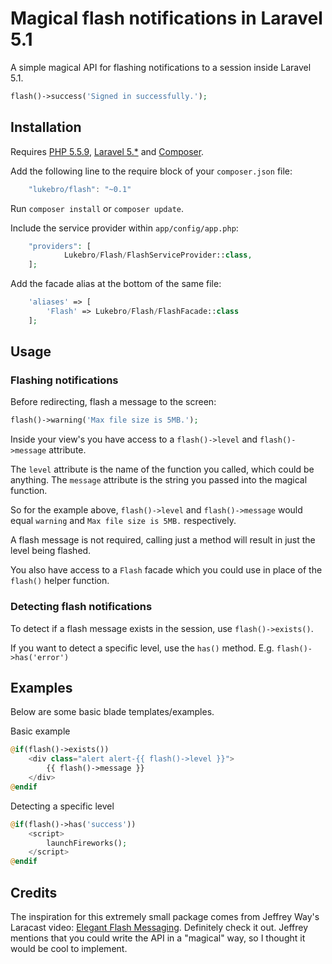 # Magical flash notifications in Laravel 5.1

A simple magical API for flashing notifications to a session inside Laravel 5.1.

```php
flash()->success('Signed in successfully.');
```

## Installation

Requires [PHP 5.5.9](http://php.net), [Laravel 5.*](http://github.com/laravel/laravel) and [Composer](http://getcomposer.org).

Add the following line to the require block of your `composer.json` file: 
```js
	"lukebro/flash": "~0.1"
```

Run `composer install` or `composer update`.

Include the service provider within `app/config/app.php`:
```php
	"providers": [
			Lukebro/Flash/FlashServiceProvider::class,
	];
```

Add the facade alias at the bottom of the same file:
```php
	'aliases' => [
	    'Flash' => Lukebro/Flash/FlashFacade::class
	];
```

## Usage

### Flashing notifications

Before redirecting, flash a message to the screen:

```php
flash()->warning('Max file size is 5MB.');
```

Inside your view's you have access to a `flash()->level` and `flash()->message` attribute.

The `level` attribute is the name of the function you called, which could be anything.
The `message` attribute is the string you passed into the magical function.

So for the example above, `flash()->level` and `flash()->message` would equal `warning` and `Max file size is 5MB.` respectively.

A flash message is not required, calling just a method will result in just the level being flashed.

You also have access to a `Flash` facade which you could use in place of the `flash()` helper function.

### Detecting flash notifications

To detect if a flash message exists in the session, use `flash()->exists()`.

If you want to detect a specific level, use the `has()` method.  E.g. `flash()->has('error')`

## Examples

Below are some basic blade templates/examples.


Basic example
```php
@if(flash()->exists())
	<div class="alert alert-{{ flash()->level }}">
		{{ flash()->message }}
	</div>
@endif
```

Detecting a specific level
```php
@if(flash()->has('success'))
	<script>
		launchFireworks();
	</script>
@endif
```

## Credits

The inspiration for this extremely small package comes from Jeffrey Way's Laracast video: [Elegant Flash Messaging](https://laracasts.com/series/build-project-flyer-with-me/episodes/9).
Definitely check it out.  Jeffrey mentions that you could write the API in a "magical" way, so I thought it would be cool to implement.
